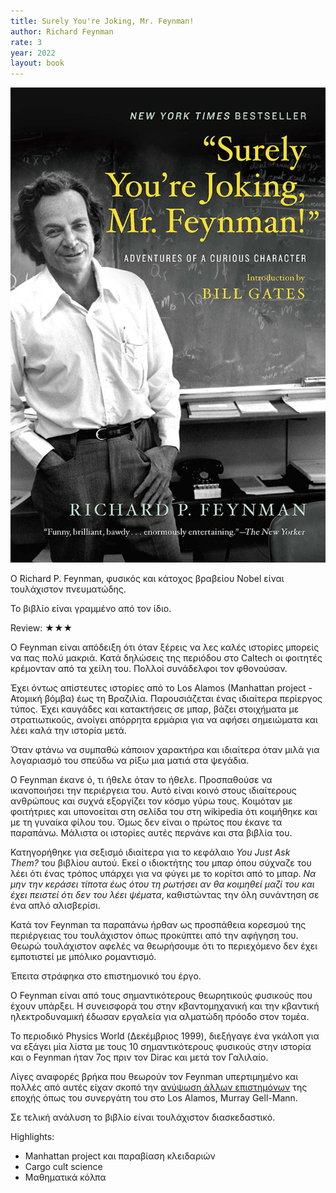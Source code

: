 ```yaml
---
title: Surely You're Joking, Mr. Feynman!
author: Richard Feynman
rate: 3
year: 2022
layout: book
---
```


![](/images/books/2022/2022-3.jpg)

Ο Richard P. Feynman, φυσικός και κάτοχος βραβείου Nobel είναι τουλάχιστον πνευματώδης.

Το βιβλίο είναι γραμμένο από τον ίδιο.

Review: ★★★

Ο Feynman είναι απόδειξη ότι όταν ξέρεις να λες καλές ιστορίες μπορείς να πας πολύ μακριά. Κατά δηλώσεις της περιόδου στο Caltech οι φοιτητές κρέμονταν από τα χείλη του. Πολλοί συνάδελφοι τον φθονούσαν.

Έχει όντως απίστευτες ιστορίες από το Los Alamos (Manhattan project - Ατομική βόμβα) έως τη Βραζιλία. Παρουσιάζεται ένας ιδιαίτερα περίεργος τύπος. Έχει καυγάδες και κατακτήσεις σε μπαρ, βάζει στοιχήματα με στρατιωτικούς, ανοίγει απόρρητα ερμάρια για να αφήσει σημειώματα και λέει καλά την ιστορία μετά.

Όταν φτάνω να συμπαθώ κάποιον χαρακτήρα και ιδιαίτερα όταν μιλά για λογαριασμό του σπεύδω να ρίξω μια ματιά στα ψεγάδια.

Ο Feynman έκανε ό, τι ήθελε όταν το ήθελε. Προσπαθούσε να ικανοποιήσει την περιέργεια του. Αυτό είναι κοινό στους ιδιαίτερους ανθρώπους και συχνά εξοργίζει τον κόσμο γύρω τους. Κοιμόταν με φοιτήτριες και υπονοείται στη σελίδα του στη wikipedia ότι κοιμήθηκε και με τη γυναίκα φίλου του. Όμως δεν είναι ο πρώτος που έκανε τα παραπάνω. Μάλιστα οι ιστορίες αυτές περνάνε και στα βιβλία του. 

Κατηγορήθηκε για σεξισμό ιδιαίτερα για το κεφάλαιο *You Just Ask Them?* του βιβλίου αυτού. Εκεί ο ιδιοκτήτης του μπαρ όπου σύχναζε του λέει ότι ένας τρόπος υπάρχει για να φύγει με το κορίτσι από το μπαρ. *Να μην την κεράσει τίποτα έως ότου τη ρωτήσει αν θα κοιμηθεί μαζί του και έχει πειστεί ότι δεν του λέει ψέματα*, καθιστώντας την όλη συνάντηση σε ένα απλό αλισβερίσι.

Κατά τον Feynman τα παραπάνω ήρθαν ως προσπάθεια κορεσμού της περιέργειας του τουλάχιστον όπως προκύπτει από την αφήγηση του. Θεωρώ τουλάχιστον αφελές να θεωρήσουμε ότι το περιεχόμενο δεν έχει εμποτιστεί με μπόλικο ρομαντισμό.

Έπειτα στράφηκα στο επιστημονικό του έργο.

O Feynman είναι από τους σημαντικότερους θεωρητικούς φυσικούς που έχουν υπάρξει. Η συνεισφορά του στην κβαντομηχανική και την κβαντική ηλεκτροδυναμική έδωσαν εργαλεία για αλματώδη πρόοδο στον τομέα.

Το περιοδικό Physics World (Δεκέμβριος 1999), διεξήγαγε ένα γκάλοπ για να εξάγει μία λίστα με τους 10 σημαντικότερους φυσικούς στην ιστορία και ο Feynman ήταν 7ος πριν τον Dirac και μετά τον Γαλιλαίο.

Λίγες αναφορές βρήκα που θεωρούν τον Feynman υπερτιμημένο και πολλές από αυτές είχαν σκοπό την [ανύψωση άλλων επιστημόνων](https://www.theatlantic.com/magazine/archive/2000/07/the-jaguar-and-the-fox/378264/) της εποχής όπως του συνεργάτη του στο Los Alamos, Murray Gell-Mann.

Σε τελική ανάλυση το βιβλίο είναι τουλάχιστον διασκεδαστικό.

Highlights:

-   Manhattan project και παραβίαση κλειδαριών
-   Cargo cult science
-   Μαθηματικά κόλπα
